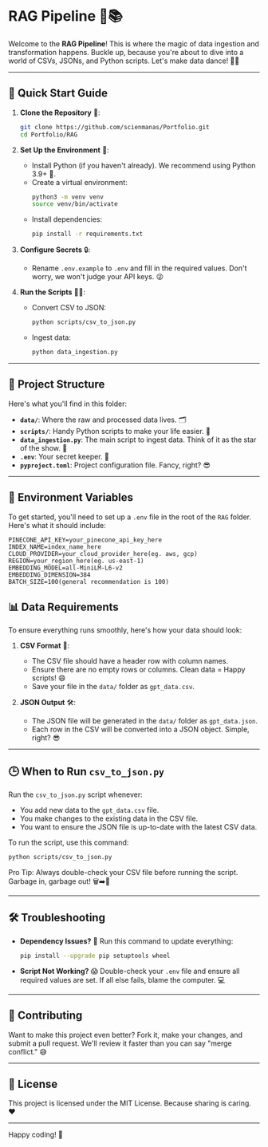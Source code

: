 # RAG Pipeline 🤖📚

Welcome to the **RAG Pipeline**! This is where the magic of data ingestion and transformation happens. Buckle up, because you're about to dive into a world of CSVs, JSONs, and Python scripts. Let's make data dance! 💃🕺

---

## 🚀 Quick Start Guide

1. **Clone the Repository** 🐑:

   ```bash
   git clone https://github.com/scienmanas/Portfolio.git
   cd Portfolio/RAG
   ```
2. **Set Up the Environment** 🌱:

   - Install Python (if you haven't already). We recommend using Python 3.9+ 🐍.
   - Create a virtual environment:
     ```bash
     python3 -m venv venv
     source venv/bin/activate
     ```
   - Install dependencies:
     ```bash
     pip install -r requirements.txt
     ```
3. **Configure Secrets** 🔒:

   - Rename `.env.example` to `.env` and fill in the required values. Don't worry, we won't judge your API keys. 😜
4. **Run the Scripts** 🏃‍♂️:

   - Convert CSV to JSON:
     ```bash
     python scripts/csv_to_json.py
     ```
   - Ingest data:
     ```bash
     python data_ingestion.py
     ```

---

## 📂 Project Structure

Here's what you'll find in this folder:

- **`data/`**: Where the raw and processed data lives. 🗂️
- **`scripts/`**: Handy Python scripts to make your life easier. 🐍
- **`data_ingestion.py`**: The main script to ingest data. Think of it as the star of the show. 🌟
- **`.env`**: Your secret keeper. 🤫
- **`pyproject.toml`**: Project configuration file. Fancy, right? 😎

---

## 🔑 Environment Variables

To get started, you'll need to set up a `.env` file in the root of the `RAG` folder. Here's what it should include:

```env
PINECONE_API_KEY=your_pinecone_api_key_here
INDEX_NAME=index_name_here
CLOUD_PROVIDER=your_cloud_provider_here(eg. aws, gcp)
REGION=your_region_here(eg. us-east-1)
EMBEDDING_MODEL=all-MiniLM-L6-v2
EMBEDDING_DIMENSION=384
BATCH_SIZE=100(general recommendation is 100)
```

## 📊 Data Requirements

To ensure everything runs smoothly, here's how your data should look:

1. **CSV Format** 📄:

   - The CSV file should have a header row with column names.
   - Ensure there are no empty rows or columns. Clean data = Happy scripts! 😄
   - Save your file in the `data/` folder as `gpt_data.csv`.
2. **JSON Output** 🛠️:

   - The JSON file will be generated in the `data/` folder as `gpt_data.json`.
   - Each row in the CSV will be converted into a JSON object. Simple, right? 😎

---

## 🕒 When to Run `csv_to_json.py`

Run the `csv_to_json.py` script whenever:

- You add new data to the `gpt_data.csv` file.
- You make changes to the existing data in the CSV file.
- You want to ensure the JSON file is up-to-date with the latest CSV data.

To run the script, use this command:

```bash
python scripts/csv_to_json.py
```

Pro Tip: Always double-check your CSV file before running the script. Garbage in, garbage out! 🗑️➡️🚀

---

## 🛠️ Troubleshooting

- **Dependency Issues?** 🤔
  Run this command to update everything:

  ```bash
  pip install --upgrade pip setuptools wheel
  ```
- **Script Not Working?** 😱
  Double-check your `.env` file and ensure all required values are set. If all else fails, blame the computer. 💻

---

## 🥳 Contributing

Want to make this project even better? Fork it, make your changes, and submit a pull request. We'll review it faster than you can say "merge conflict." 😅

---

## 📜 License

This project is licensed under the MIT License. Because sharing is caring. ❤️

---

Happy coding! 🎉
